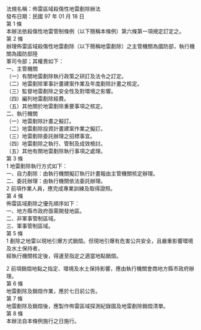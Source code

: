 法規名稱：佈雷區域殺傷性地雷剷除辦法  
發布日期：民國 97 年 01 月 18 日  
第 1 條  
本辦法依殺傷性地雷管制條例（以下簡稱本條例）第六條第一項規定訂定之。  
第 2 條  
辦理佈雷區域殺傷性地雷剷除（以下簡稱地雷剷除）之主管機關為國防部，執行機關為國防部陸  
軍司令部；其權責如下：  
一、主管機關  
（一）有關地雷剷除執行政策之研訂及法令之訂定。  
（二）地雷剷除軍事計畫建案作業及年度剷除計畫之核定。  
（三）監督地雷剷除之安全性及對環境之影響。  
（四）編列地雷剷除經費。  
（五）其他關於地雷剷除重要事項之核定。  
二、執行機關  
（一）地雷剷除計畫之擬訂。  
（二）地雷剷除投資計畫建案作業之擬訂。  
（三）地雷剷除委託辦理之招標事宜。  
（四）地雷剷除之執行、管制及成效檢討。  
（五）其他有關地雷剷除執行事項之處理。  
第 3 條  
1 地雷剷除執行方式如下：  
一、自力剷除：由執行機關擬訂執行計畫報由主管機關核定辦理。  
二、委託辦理：由執行機關依法委託辦理。  
2 前項作業人員，應完成專業訓練及取得證照。  
第 4 條  
佈雷區域剷除之優先順序如下：  
一、地方縣市政府亟需開發地區。  
二、非軍事管制區域。  
三、軍事管制區域。  
第 5 條  
1 剷除之地雷以現地引爆方式銷燬。但現地引爆有危害公共安全，且嚴重影響環境及水土保持者，  
經執行機關核定後，得運至指定之適當地點銷燬。  


2 前項銷燬地點之指定、環境及水土保持影響，應由執行機關會商地方縣市政府辦理。  
第 6 條  
地雷剷除及銷燬作業，應於七日前公告。  
第 7 條  
地雷剷除及銷燬後，應製作佈雷區域探測紀錄圖及地雷剷除銷燬清單。  
第 8 條  
本辦法自本條例施行之日施行。  


